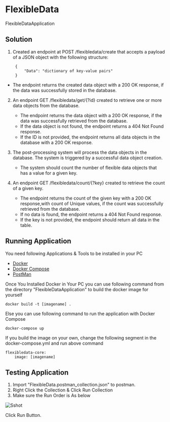 # FlexibleData
FlexibleDataApplication

## Solution

1. Created an endpoint at POST /flexibledata/create that accepts a payload of a JSON object with the following structure:

        {
            "Data": "dictionary of key-value pairs"
        }

- The endpoint returns the created data object with a 200 OK response, if the data was successfully stored in the database.

2. An endpoint GET /flexibledata/get/{?id} created to retrieve one or more data objects from the database. 

    - The endpoint returns the data object with a 200 OK response, if the data was successfully retrieved from the database.
    - If the data object is not found, the endpoint returns a 404 Not Found response.
    - If the ID is not provided, the endpoint returns all data objects in the database with a 200 OK response.
  
3. The post-processing system will process the data objects in the database. The system is triggered by a successful data object creation.
    - The system should count the number of flexible data objects that has a value for a given key.

4. An endpoint  GET /flexibledata/count/{?key} created to retrieve the count of a given key.

    - The endpoint returns the count of the given key with a 200 OK response,with count of Unique values, if the count was successfully retrieved from the database.
    - If no data is found, the endpoint returns a 404 Not Found response.
    - If the key is not provided, the endpoint should return all data in the table.

## Running Application

You need following Applications & Tools to be installed in your PC

- [Docker](https://www.postman.com/)
- [Docker Compose](https://docs.docker.com/compose)
- [PostMan](https://www.postman.com/)

Once You Installed Docker in Your PC you can use following command from the directory "FlexibleDataApplication" to build the docker image for yourself

    docker build -t [imagename] .

Else you can use following command to run the application with Docker Compose 

    docker-compose up

If you build the image on your own, change the following segment in the docker-compose.yml and run above command

    flexibledata-core:
        image: [imagename]

## Testing Application

1. Import "FlexibleData.postman_collection.json" to postman.
2. Right Click the Collection & Click Run Collection
3. Make sure the Run Order is As below

![Sshot](https://github.com/amchandimal/FlexibleData/assets/20762013/cf818e5f-6220-4b43-9883-bbfc1984a7a5)


Click Run Button.

